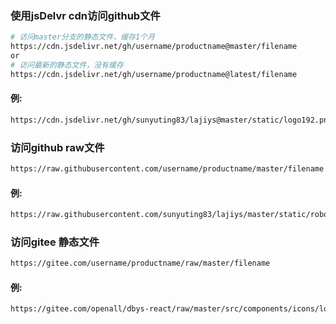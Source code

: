 ### 使用jsDelvr cdn访问github文件
```bash
# 访问master分支的静态文件，缓存1个月
https://cdn.jsdelivr.net/gh/username/productname@master/filename
or
# 访问最新的静态文件，没有缓存
https://cdn.jsdelivr.net/gh/username/productname@latest/filename
```
#### 例:
```bash
https://cdn.jsdelivr.net/gh/sunyuting83/lajiys@master/static/logo192.png
```

### 访问github raw文件
```bash
https://raw.githubusercontent.com/username/productname/master/filename
```
#### 例:
```bash
https://raw.githubusercontent.com/sunyuting83/lajiys/master/static/robots.txt
```

### 访问gitee 静态文件
```bash
https://gitee.com/username/productname/raw/master/filename
```
#### 例:
```bash
https://gitee.com/openall/dbys-react/raw/master/src/components/icons/logo192.png
```